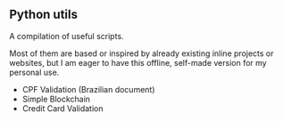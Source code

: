 ## Python utils

A compilation of useful scripts.

Most of them are based or inspired by already existing inline projects or websites, but I am eager to have this offline, self-made version for my personal use.

- CPF Validation (Brazilian document)
- Simple Blockchain
- Credit Card Validation